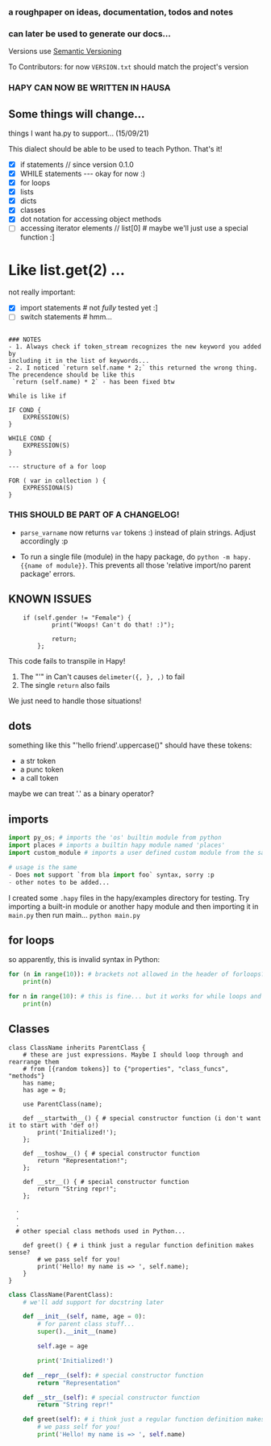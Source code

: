 ### a roughpaper on ideas, documentation, todos and notes
### can later be used to generate our docs...

Versions use [Semantic Versioning](https://semver.org/)

To Contributors: for now `VERSION.txt` should match the project's version

### HAPY CAN NOW BE WRITTEN IN HAUSA
## Some things will change...

things I want ha.py to support... (15/09/21)

This dialect should be able to be used to teach Python. That's it!

- [x] if statements // since version 0.1.0
- [x] WHILE statements
--- okay for now :)
- [x] for loops
- [x] lists
- [x] dicts
- [x] classes
- [x] dot notation for accessing object methods
- [ ] accessing iterator elements // list[0] # maybe we'll just use a special function :]
# Like list.get(2) ...
 not really important:
- [x] import statements # not _fully_ tested yet :]
- [ ] switch statements # hmm...

```

### NOTES
- 1. Always check if token_stream recognizes the new keyword you added by
including it in the list of keywords...
- 2. I noticed `return self.name * 2;` this returned the wrong thing. The precendence should be like this
 `return (self.name) * 2` - has been fixed btw

While is like if

IF COND {
	EXPRESSION(S)
}

WHILE COND {
	EXPRESSION(S)
}

--- structure of a for loop

FOR ( var in collection ) {
	EXPRESSIONA(S)
}

```

### THIS SHOULD BE PART OF A CHANGELOG!

- `parse_varname` now returns `var` tokens :) instead of plain strings. Adjust accordingly :p

<!-- PYTHON SUBLIME TEXT SETTINGS
{
	"ensure_newline_at_eof_on_save": true,
	"rulers": [
		72, 79
	],
	"tab_size": 4,
	"translate_tabs_to_spaces": false,
	"trim_trailing_white_space_on_save": true,
}
-->

- To run a single file (module) in the hapy package, do `python -m hapy.{{name of module}}`. This prevents
all those 'relative import/no parent package' errors.

## KNOWN ISSUES

```any
    if (self.gender != "Female") {
            print("Woops! Can't do that! :)");

            return;
        };
```
This code fails to transpile in Hapy!
1. The "'" in Can't causes `delimeter({, }, ,)` to fail
2. The single `return` also fails

We just need to handle those situations!

## dots
something like this "'hello friend'.uppercase()" should have these tokens:
- a str token
- a punc token
- a call token

maybe we can treat '.' as a binary operator?

## imports

```python
import py_os; # imports the 'os' builtin module from python
import places # imports a builtin hapy module named 'places'
import custom_module # imports a user defined custom module from the same directory

# usage is the same
- Does not support `from bla import foo` syntax, sorry :p
- other notes to be added...
```

I created some `.hapy` files in the hapy/examples directory for testing.
Try importing a built-in module or another hapy module and then importing it in `main.py` then
run main... `python main.py`

## for loops

so apparently, this is invalid syntax in Python:

```python
for (n in range(10)): # brackets not allowed in the header of forloops?
	print(n)
```

```python
for n in range(10): # this is fine... but it works for while loops and ifs
	print(n)
```

## Classes

```text
class ClassName inherits ParentClass {
	# these are just expressions. Maybe I should loop through and rearrange them
	# from [{random tokens}] to {"properties", "class_funcs", "methods"}
	has name;
	has age = 0;

	use ParentClass(name);

	def __startwith__() { # special constructor function (i don't want it to start with 'def o!)
		print('Initialized!');
	};

	def __toshow__() { # special constructor function
		return "Representation!";
	};

	def __str__() { # special constructor function
		return "String repr!";
	};

  .
  .
  .
  # other special class methods used in Python...

	def greet() { # i think just a regular function definition makes sense?
		# we pass self for you!
		print('Hello! my name is => ', self.name);
	}
}

```

```python
class ClassName(ParentClass):
	# we'll add support for docstring later

	def __init__(self, name, age = 0):
		# for parent class stuff...
		super().__init__(name)

		self.age = age

		print('Initialized!')

	def __repr__(self): # special constructor function
		return "Representation"

	def __str__(self): # special constructor function
		return "String repr!"

	def greet(self): # i think just a regular function definition makes sense?
		# we pass self for you!
		print('Hello! my name is => ', self.name)
```
